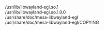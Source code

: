 /usr/lib/libwayland-egl.so.1  
/usr/lib/libwayland-egl.so.1.0.0  
/usr/share/doc/mesa-libwayland-egl  
/usr/share/doc/mesa-libwayland-egl/COPYING  

